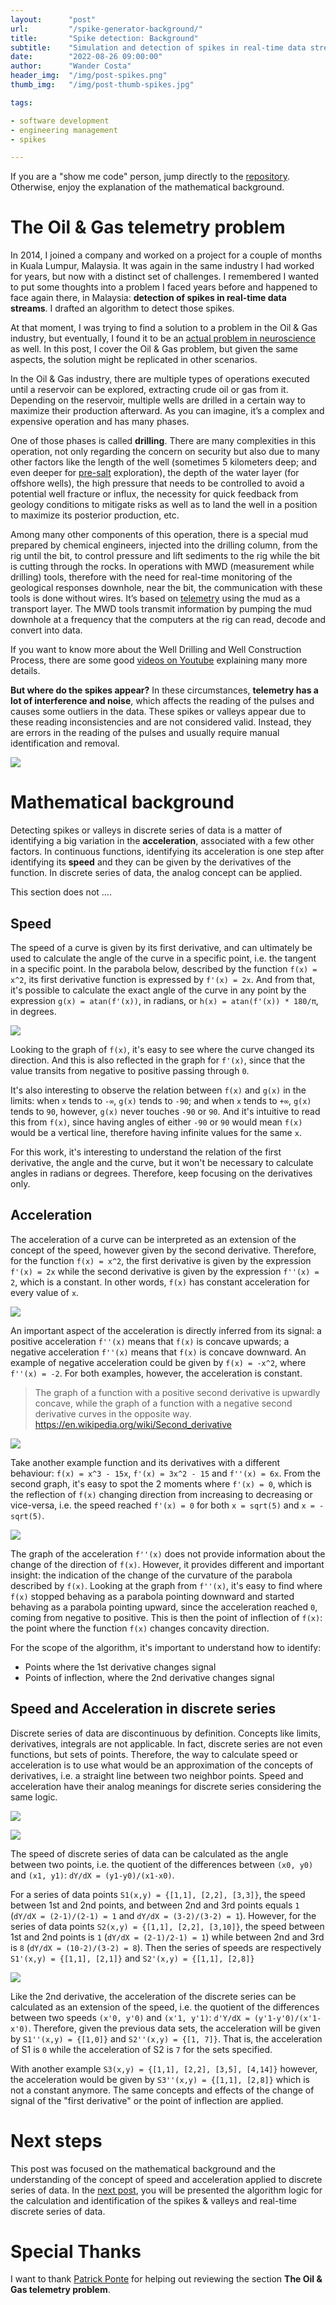 ```yaml
---
layout:      "post"
url:         "/spike-generator-background/"
title:       "Spike detection: Background"
subtitle:    "Simulation and detection of spikes in real-time data streams"
date:        "2022-08-26 09:00:00"
author:      "Wander Costa"
header_img:  "/img/post-spikes.png"
thumb_img:   "/img/post-thumb-spikes.jpg"

tags:

- software development
- engineering management
- spikes

---
```


If you are a "show me code" person, jump directly to the [repository][repository]. Otherwise, enjoy the explanation of
the mathematical background.

# The Oil & Gas telemetry problem

In 2014, I joined a company and worked on a project for a couple of months in Kuala Lumpur, Malaysia. It was again in
the same industry I had worked for years, but now with a distinct set of challenges. I remembered I wanted to put some
thoughts into a problem I faced years before and happened to face again there, in Malaysia: **detection of spikes in
real-time data streams**. I drafted an algorithm to detect those spikes.

At that moment, I was trying to find a solution to a problem in the Oil & Gas industry, but eventually, I found it to be
an [actual problem in neuroscience][neuroscience] as well. In this post, I cover the Oil & Gas problem, but given the
same aspects, the solution might be replicated in other scenarios.

In the Oil & Gas industry, there are multiple types of operations executed until a reservoir can be explored, extracting
crude oil or gas from it. Depending on the reservoir, multiple wells are drilled in a certain way to maximize their
production afterward. As you can imagine, it’s a complex and expensive operation and has many phases.

One of those phases is called **drilling**. There are many complexities in this operation, not only regarding the
concern on security but also due to many other factors like the length of the well (sometimes 5 kilometers deep; and
even deeper for [pre-salt][pre-salt] exploration), the depth of the water layer (for offshore wells), the high pressure
that needs to be controlled to avoid a potential well fracture or influx, the necessity for quick feedback from geology
conditions to mitigate risks as well as to land the well in a position to maximize its posterior production, etc.

Among many other components of this operation, there is a special mud prepared by chemical engineers, injected into the
drilling column, from the rig until the bit, to control pressure and lift sediments to the rig while the bit is cutting
through the rocks. In operations with MWD (measurement while drilling) tools, therefore with the need for real-time
monitoring of the geological responses downhole, near the bit, the communication with these tools is done without wires.
It’s based on
[telemetry][telemetry] using the mud as a transport layer. The MWD tools transmit information by pumping the mud
downhole at a frequency that the computers at the rig can read, decode and convert into data.

If you want to know more about the Well Drilling and Well Construction Process, there are some
good [videos on Youtube][wellconstructionvideo] explaining many more details.

**But where do the spikes appear?** In these circumstances, **telemetry has a lot of interference and noise**, which
affects the reading of the pulses and causes some outliers in the data. These spikes or valleys appear due to these
reading inconsistencies and are not considered valid. Instead, they are errors in the reading of the pulses and usually
require manual identification and removal.

![](/img/spikes-simulator-sampling.png)

# Mathematical background

Detecting spikes or valleys in discrete series of data is a matter of identifying a big variation in the
**acceleration**, associated with a few other factors. In continuous functions, identifying its acceleration is one step
after identifying its **speed** and they can be given by the derivatives of the function. In discrete series of
data, the analog concept can be applied.

This section does not ....

## Speed

The speed of a curve is given by its first derivative, and can ultimately be used to calculate the angle of the curve in
a specific point, i.e. the tangent in a specific point. In the parabola below, described by the function `f(x) = x^2`,
its first derivative function is expressed by `f'(x) = 2x`. And from that, it's possible to calculate the exact angle of the
curve in any point by the expression `g(x) = atan(f'(x))`, in radians, or `h(x) = atan(f'(x)) * 180/π`, in degrees.

![](/img/spikes-xx-2x-angle.png)

Looking to the graph of `f(x)`, it's easy to see where the curve changed its direction. And this is also reflected
in the graph for `f'(x)`, since that the value transits from negative to positive passing through `0`.

It's also interesting to observe the relation between `f(x)` and `g(x)` in the limits: when `x` tends to `-∞`, `g(x)` tends to `-90`; and when `x` tends to `+∞`, `g(x)` tends to `90`, however, `g(x)` never touches `-90` or `90`.
And it's intuitive to read this from `f(x)`, since having angles of either `-90` or `90` would mean `f(x)` would be a
vertical line, therefore having infinite values for the same `x`.

For this work, it's interesting to understand the relation of the first derivative, the angle and the curve, but it
won't be necessary to calculate angles in radians or degrees. Therefore, keep focusing on the derivatives only.

## Acceleration

The acceleration of a curve can be interpreted as an extension of the concept of the speed, however given by the second
derivative. Therefore, for the function `f(x) = x^2`, the first derivative is given by the expression `f'(x) = 2x` while
the second derivative is given by the expression `f''(x) = 2`, which is a constant. In other words, `f(x)` has constant
acceleration for every value of `x`.

![](/img/spikes-xx-2x-2.png)

An important aspect of the acceleration is directly inferred from its signal: a positive acceleration `f''(x)` means
that `f(x)` is concave upwards; a negative acceleration `f''(x)` means that `f(x)` is concave downward. An example of
negative acceleration could be given by `f(x) = -x^2`, where `f''(x) = -2`. For both examples, however, the acceleration
is constant.

> The graph of a function with a positive second derivative is upwardly concave, while the graph of a function with a
> negative second derivative curves in the opposite way. https://en.wikipedia.org/wiki/Second_derivative

![](/img/spikes-xx-2x-2-negative.png)

Take another example function and its derivatives with a different behaviour: `f(x) = x^3 - 15x`, `f'(x) = 3x^2 - 15`
and `f''(x) = 6x`. From the second graph, it's easy to spot the 2 moments where `f'(x) = 0`, which is the reflection
of `f(x)` changing direction from increasing to decreasing or vice-versa, i.e. the speed
reached `f'(x) = 0` for both `x = sqrt(5)`
and `x = -sqrt(5)`.

![](/img/spikes-xxx-3x2-6x.png)

The graph of the acceleration `f''(x)` does not provide information about the change of the direction of `f(x)`.
However, it provides different and important insight: the indication of the change of the curvature of the parabola
described by `f(x)`. Looking at the graph from `f''(x)`, it's easy to find where `f(x)` stopped behaving as a parabola
pointing downward and started behaving as a parabola pointing upward, since the acceleration reached `0`, coming from
negative to positive. This is then the point of inflection of `f(x)`: the point where the function `f(x)` changes
concavity direction.

For the scope of the algorithm, it's important to understand how to identify:

- Points where the 1st derivative changes signal
- Points of inflection, where the 2nd derivative changes signal

## Speed and Acceleration in discrete series

Discrete series of data are discontinuous by definition. Concepts like limits, derivatives, integrals are not applicable. In fact,
discrete series are not even functions, but sets of  points. Therefore, the way to calculate speed or acceleration is to use
what would be an approximation of the concepts of derivatives, i.e. a straight line between two neighbor points. Speed and acceleration have their analog
meanings for discrete series considering the same logic.

![](/img/spikes-xx-discrete.png)

![](/img/spikes-xxx-discrete.png)

The speed of discrete series of data can be calculated as the angle between two points, i.e. the quotient of the
differences between `(x0, y0)` and `(x1, y1)`: `dY/dX = (y1-y0)/(x1-x0)`.

For a series of data points `S1(x,y) = {[1,1], [2,2], [3,3]}`, the speed between 1st and 2nd points, and between 2nd and
3rd points equals `1` (`dY/dX = (2-1)/(2-1) = 1` and `dY/dX = (3-2)/(3-2) = 1`). However, for the series of data
points `S2(x,y) = {[1,1], [2,2], [3,10]}`, the speed between 1st and 2nd points is `1` (`dY/dX = (2-1)/2-1) = 1`) while
between 2nd and 3rd is `8` (`dY/dX = (10-2)/(3-2) = 8`). Then the series of speeds are
respectively `S1'(x,y) = {[1,1], [2,1]}` and `S2'(x,y) = {[1,1], [2,8]}`

![](/img/spikes-discrete-examples.png)

Like the 2nd derivative, the acceleration of the discrete series can be calculated as an extension of the speed, i.e.
the quotient of the differences between two speeds `(x'0, y'0)` and `(x'1, y'1)`: `d'Y/dX = (y'1-y'0)/(x'1-x'0)`.
Therefore, given the previous data sets, the acceleration will be given by `S1''(x,y) = {[1,0]}`
and `S2''(x,y) = {[1, 7]}`. That is, the acceleration of S1 is `0` while the acceleration of S2 is `7` for the sets
specified.

With another example `S3(x,y) = {[1,1], [2,2], [3,5], [4,14]}` however, the acceleration would be given
by `S3''(x,y) = {[1,1], [2,8]}` which is not a constant anymore. The same concepts and effects of the change of signal
of the "first derivative" or the point of inflection are applied.

# Next steps

This post was focused on the mathematical background and the understanding of the concept of speed and acceleration
applied to discrete series of data. In the [next post][next-post], you will be presented the algorithm logic for the
calculation and identification of the spikes & valleys and real-time discrete series of data.

# Special Thanks

I want to thank [Patrick Ponte][patrick] for helping out reviewing the section **The Oil & Gas telemetry problem**.

[neuroscience]: https://www.frontiersin.org/articles/10.3389/fninf.2015.00028/full

[pre-salt]: https://en.wikipedia.org/wiki/Pre-salt_layer

[repository]: https://github.com/rwanderc/spikes

[telemetry]: https://glossary.oilfield.slb.com/en/terms/t/telemetry

[wellconstructionvideo]: https://www.youtube.com/watch?v=HHip4mkTrQs

[patrick]: https://www.linkedin.com/in/patrick-ponte/

[next-post]: /spike-detection-algorithm